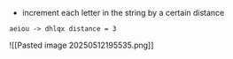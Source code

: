 - increment each letter in the string by a certain distance
```
aeiou -> dhlqx distance = 3
``` 
![[Pasted image 20250512195535.png]]


